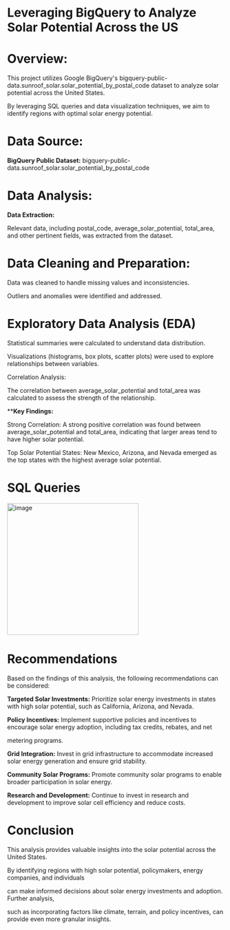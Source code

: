# Leveraging BigQuery to Analyze Solar Potential Across the US

# Overview:

This project utilizes Google BigQuery's bigquery-public-data.sunroof_solar.solar_potential_by_postal_code dataset to analyze solar potential across the United States. 

By leveraging SQL queries and data visualization techniques, we aim to identify regions with optimal solar energy potential.

# Data Source:

**BigQuery Public Dataset:** bigquery-public-data.sunroof_solar.solar_potential_by_postal_code

# Data Analysis:


**Data Extraction:**

  Relevant data, including postal_code, average_solar_potential, total_area, and other pertinent fields, was extracted from the dataset.

  
# Data Cleaning and Preparation:

Data was cleaned to handle missing values and inconsistencies.

Outliers and anomalies were identified and addressed.


# Exploratory Data Analysis (EDA)

Statistical summaries were calculated to understand data distribution.

Visualizations (histograms, box plots, scatter plots) were used to explore relationships between variables.

Correlation Analysis:

The correlation between average_solar_potential and total_area was calculated to assess the strength of the relationship.

****Key Findings:**

Strong Correlation: A strong positive correlation was found between average_solar_potential and total_area, indicating that larger areas tend to have higher solar potential.

Top Solar Potential States: New Mexico, Arizona, and Nevada emerged as the top states with the highest average solar potential.

# SQL Queries

<img width="305" alt="image" src="https://github.com/user-attachments/assets/51c3fb41-6e77-4329-b534-9d576d2a4d9e">


# Recommendations

Based on the findings of this analysis, the following recommendations can be considered:

**Targeted Solar Investments:** Prioritize solar energy investments in states with high solar potential, such as California, Arizona, and Nevada.

**Policy Incentives:** Implement supportive policies and incentives to encourage solar energy adoption, including tax credits, rebates, and net 

metering programs.

**Grid Integration:** Invest in grid infrastructure to accommodate increased solar energy generation and ensure grid stability.

**Community Solar Programs:** Promote community solar programs to enable broader participation in solar energy.

**Research and Development:** Continue to invest in research and development to improve solar cell efficiency and reduce costs.  


# Conclusion

This analysis provides valuable insights into the solar potential across the United States.

By identifying regions with high solar potential, policymakers, energy companies, and individuals

can make informed decisions about solar energy investments and adoption. Further analysis,

such as incorporating factors like climate, terrain, and policy incentives, can provide even more granular insights.
